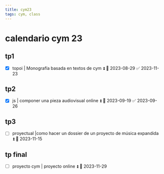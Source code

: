 ```yaml
---
title: cym23
tags: cym, class
---
```


# calendario cym 23

## tp1
- [x] topoi | Monografía basada en textos de cym ⏫ 📅 2023-08-29 ✅ 2023-11-23

## tp2
- [x] js | componer una pieza audiovisual online ⏫ 📅 2023-09-19 ✅ 2023-09-26

## tp3
- [ ] proyectual |como hacer un dossier de un proyecto de música expandida ⏫ 📅 2023-11-15
## tp final
- [ ] proyecto cym | proyecto online ⏫ 📅 2023-11-29

